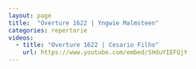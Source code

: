 ```yaml
---
layout: page
title:  "Overture 1622 | Yngwie Malmsteen"
categories: repertorie
videos:
  - title: "Overture 1622 | Cesario Filho"
    url: https://www.youtube.com/embed/SHduYIEFQjY
---
```

